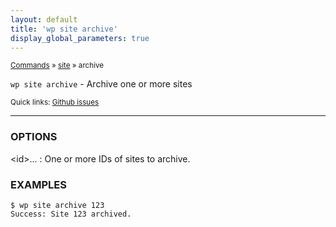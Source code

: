 ```yaml
---
layout: default
title: 'wp site archive'
display_global_parameters: true
---
```


<small>[Commands](/commands/) &raquo; [site](/commands/site/) &raquo; archive</small>

`wp site archive` - Archive one or more sites

<small>Quick links: <a href="https://github.com/wp-cli/wp-cli/issues?q=is%3Aopen+label%3Acommand%3Asite-archive+sort%3Aupdated-desc">Github issues</a></small>

<hr />

### OPTIONS

&lt;id&gt;...
: One or more IDs of sites to archive.

### EXAMPLES

    $ wp site archive 123
    Success: Site 123 archived.



